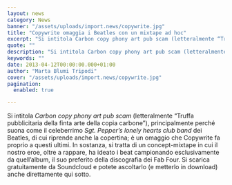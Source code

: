 ```yaml
---
layout: news
category: News
banner: "/assets/uploads/import.news/copywrite.jpg"
title: "Copywrite omaggia i Beatles con un mixtape ad hoc"
excerpt: "Si intitola Carbon copy phony art pub scam (letteralmente “Truffa pubblicitaria della finta arte della copia carbone”), principalmente perché suona come il celeberrimo Sgt. Pepper’s lonely hearts club band dei Beatles, di cui riprende anche la copertina; è un omaggio che Copywrite fa proprio a questi ultimi. In sostanza, si tratta di un concept-mixtape in [&hellip"
quote: ""
description: "Si intitola Carbon copy phony art pub scam (letteralmente “Truffa pubblicitaria della finta arte della copia carbone”), principalmente perché suona come il celeberrimo Sgt. Pepper’s lonely hearts club band dei Beatles, di cui riprende anche la copertina; è un omaggio che Copywrite fa proprio a questi ultimi. In sostanza, si tratta di un concept-mixtape in [&hellip"
keywords: ""
date: 2013-04-12T00:00:00.000+01:00
author: "Marta Blumi Tripodi"
cover: "/assets/uploads/import.news/copywrite.jpg"
pagination:
  enabled: true

---
```


Si intitola _Carbon copy phony art pub scam_ (letteralmente “Truffa pubblicitaria della finta arte della copia carbone”), principalmente perché suona come il celeberrimo _Sgt. Pepper’s lonely hearts club band_ dei Beatles, di cui riprende anche la copertina; è un omaggio che Copywrite fa proprio a questi ultimi. In sostanza, si tratta di un concept-mixtape in cui il nostro eroe, oltre a rappare, ha ideato i beat campionando esclusivamente da quell’album, il suo preferito della discografia dei Fab Four. Si scarica gratuitamente da Soundcloud e potete ascoltarlo (e metterlo in download) anche direttamente qui sotto.  